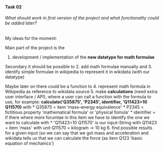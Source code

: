 #### Task 02
###### What should work in first version of the project and what functionality could be added later?

My ideas for the moment:

Main part of the project is the 
  1. development / implementation of the **new datatype for math formulae**

Secondary it should be possible to 
  2. add math formulae manually and 
  3. identify simple formulae in wikipedia to represent it in wikidata (with our datatype)

Maybe later on there could be a function to
  4. represent math formula in Wikipedia as reference to wikidata source
  5. make **calculations** (need extra user interface / API), where a user can call a function with the formula to use, for example: **calculate('Q35875', 'P2345', identifier, 'Q11423=10 Q11570)** with
    * Q35875 = item 'mass–energy equivalence'
    * P2345 = fictitious property 'mathematical formula' or 'physical fomula'
    * identifier = if there where more forumlae in this item we have to identify the one we want to calculate with
    * 'Q11423=10 Q11570' is our input-String with Q11423 = item 'mass' with unit Q11570 = kilogram -> 10 kg
  6. find possible results for a given input (so we can say that we got mass and acceleration and wikidata tells us that we can calculate the force (as item Q123 'basic equation of mechanics')
